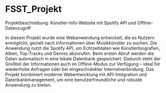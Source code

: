 # FSST_Projekt
Projektbeschreibung: Künstler-Info-Website mit Spotify API und Offline-Datenzugriff

In diesem Projekt wurde eine Webanwendung entwickelt, die es Nutzern ermöglicht, gezielt nach Informationen über Musikkünstler zu suchen. Die Anwendung nutzt die Spotify API, um Echtzeitdaten wie Künstlerbiografien, Alben, Top-Tracks und Genres abzurufen. Beim ersten Abruf werden die Daten automatisch in eine lokale Datenbank gespeichert. Dadurch steht der Großteil der Informationen auch im Offline-Modus zur Verfügung – ideal für wiederholte Anfragen oder bei eingeschränkter Internetverbindung. Das Projekt kombiniert moderne Webentwicklung mit API-Integration und Datenbankmanagement, um eine benutzerfreundliche und robuste Anwendung zu bieten.
